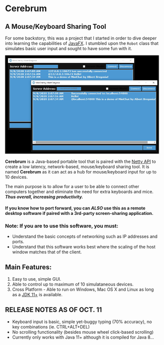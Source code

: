 # Cerebrum

## A Mouse/Keyboard Sharing Tool

For some backstory, this was a project that I started in order to dive deeper into learning the capabilities of [JavaFX](https://openjfx.io/). 
I stumbled upon the `Robot` class that simulates basic user input and sought to have some fun with it. 

![Tool](https://github.com/albertbregonia/MiniChat/blob/master/img/demo.jpg?raw=true "Demo")

**Cerebrum** is a Java-based portable tool that is paired with the [Netty API](https://netty.io/) to create a low latency, network-based, 
mouse/keyboard sharing tool. It is named **Cerebrum** as it can act as a hub for mouse/keyboard input for up to 10 devices. 

The main purpose is to allow for a user to be able to connect other computers together and eliminate the need for extra keyboards and mice. 
***Thus overall, increasing productivity.***

#### If you know how to port forward, you can ***ALSO*** use this as a remote desktop software if paired with a 3rd-party screen-sharing application.

### Note: If you are to use this software, you must:
- Understand the basic concepts of networking such as IP addresses and ports.
- Understand that this software works best where the scaling of the host window matches that of the client. 

## Main Features:
1. Easy to use, simple GUI.
2. Able to control up to maximum of 10 simulataneous devices.
3. Cross Platform - Able to run on Windows, Mac OS X and Linux as long as a [JDK 11+](https://www.oracle.com/java/technologies/javase-jdk11-downloads.html) is available.

## RELEASE NOTES AS OF OCT. 11
- Keyboard input is basic, simple yet-buggy typing (70% accuracy), no key combinations (ie. CTRL+ALT+DEL)
- No scrolling functionality (besides mouse wheel click-based scrolling)
- Currently only works with Java 11+ although it is compiled for Java 8...
